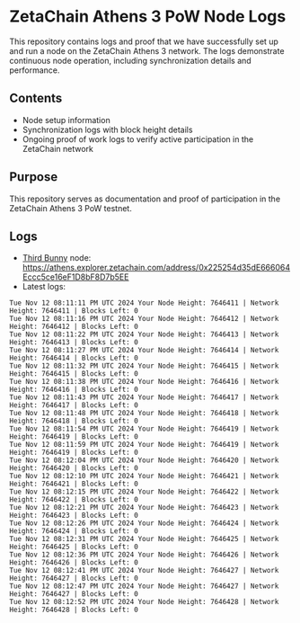 # ZetaChain Athens 3 PoW Node Logs
This repository contains logs and proof that we have successfully set up and run a node on the ZetaChain Athens 3 network. The logs demonstrate continuous node operation, including synchronization details and performance.

## Contents
- Node setup information
- Synchronization logs with block height details
- Ongoing proof of work logs to verify active participation in the ZetaChain network

## Purpose
This repository serves as documentation and proof of participation in the ZetaChain Athens 3 PoW testnet.

## Logs

- [Third Bunny](https://thirdbunny.xyz/) node: https://athens.explorer.zetachain.com/address/0x225254d35dE666064Eccc5ce16eF1D8bF8D7b5EE
- Latest logs:
```
Tue Nov 12 08:11:11 PM UTC 2024 Your Node Height: 7646411 | Network Height: 7646411 | Blocks Left: 0
Tue Nov 12 08:11:16 PM UTC 2024 Your Node Height: 7646412 | Network Height: 7646412 | Blocks Left: 0
Tue Nov 12 08:11:22 PM UTC 2024 Your Node Height: 7646413 | Network Height: 7646413 | Blocks Left: 0
Tue Nov 12 08:11:27 PM UTC 2024 Your Node Height: 7646414 | Network Height: 7646414 | Blocks Left: 0
Tue Nov 12 08:11:32 PM UTC 2024 Your Node Height: 7646415 | Network Height: 7646415 | Blocks Left: 0
Tue Nov 12 08:11:38 PM UTC 2024 Your Node Height: 7646416 | Network Height: 7646416 | Blocks Left: 0
Tue Nov 12 08:11:43 PM UTC 2024 Your Node Height: 7646417 | Network Height: 7646417 | Blocks Left: 0
Tue Nov 12 08:11:48 PM UTC 2024 Your Node Height: 7646418 | Network Height: 7646418 | Blocks Left: 0
Tue Nov 12 08:11:54 PM UTC 2024 Your Node Height: 7646419 | Network Height: 7646419 | Blocks Left: 0
Tue Nov 12 08:11:59 PM UTC 2024 Your Node Height: 7646419 | Network Height: 7646419 | Blocks Left: 0
Tue Nov 12 08:12:04 PM UTC 2024 Your Node Height: 7646420 | Network Height: 7646420 | Blocks Left: 0
Tue Nov 12 08:12:10 PM UTC 2024 Your Node Height: 7646421 | Network Height: 7646421 | Blocks Left: 0
Tue Nov 12 08:12:15 PM UTC 2024 Your Node Height: 7646422 | Network Height: 7646422 | Blocks Left: 0
Tue Nov 12 08:12:21 PM UTC 2024 Your Node Height: 7646423 | Network Height: 7646423 | Blocks Left: 0
Tue Nov 12 08:12:26 PM UTC 2024 Your Node Height: 7646424 | Network Height: 7646424 | Blocks Left: 0
Tue Nov 12 08:12:31 PM UTC 2024 Your Node Height: 7646425 | Network Height: 7646425 | Blocks Left: 0
Tue Nov 12 08:12:36 PM UTC 2024 Your Node Height: 7646426 | Network Height: 7646426 | Blocks Left: 0
Tue Nov 12 08:12:41 PM UTC 2024 Your Node Height: 7646427 | Network Height: 7646427 | Blocks Left: 0
Tue Nov 12 08:12:47 PM UTC 2024 Your Node Height: 7646427 | Network Height: 7646427 | Blocks Left: 0
Tue Nov 12 08:12:52 PM UTC 2024 Your Node Height: 7646428 | Network Height: 7646428 | Blocks Left: 0
```
